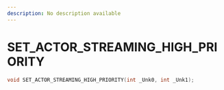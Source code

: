 ```yaml
---
description: No description available 
---
```


# SET_ACTOR_STREAMING_HIGH_PRIORITY

```cpp
void SET_ACTOR_STREAMING_HIGH_PRIORITY(int _Unk0, int _Unk1);
```